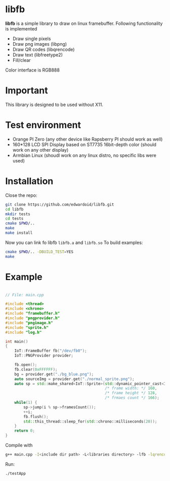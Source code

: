 # libfb
**libfb** is a simple library to draw on linux framebuffer.
Following functionality is implemented
  - Draw single pixels
  - Draw png images (libpng)
  - Draw QR codes (libqrencode)
  - Draw text (libfreetype2)
  - Fill/clear

  Color interface is RGB888
# Important
This library is designed to be used without X11.
# Test environment
  - Orange PI Zero (any other device like Rapsberry PI should work as well)
  - 160*128 LCD SPI Display based on ST7735 16bit-depth color (should work on any other display)
  - Armbian Linux (shoudl work on any linux distro, no specific libs were used)
# Installation

Close the repo:
```sh
git clone https://github.com/edwardoid/libfb.git
cd libfb
mkdir tests
cd tests
cmake $PWD/..
make
make install
```
Now you can link fo libfb ```libfb.a``` and ```libfb.so```
To build examples:
```sh
cmake $PWD/.. -DBUILD_TEST=YES
make
```

# Example
```c++

// File: main.cpp

#include <thread>
#include <chrono>
#include "framebuffer.h"
#include "pngprovider.h"
#include "pngimage.h"
#include "sprite.h"
#include "log.h"

int main()
{
    IoT::FrameBuffer fb("/dev/fb0");
    IoT::PNGProvider provider;

    fb.open();
    fb.clear(0xFFFFFF);
    bg = provider.get("./bg_blue.png");
    auto sourceImg = provider.get("./normal_sprite.png");
    auto sp = std::make_shared<IoT::Sprite>(std::dynamic_pointer_cast<IoT::Pixmap>(sourceImpl),
                                            /* frame width: */ 160,
                                            /* frame height */ 128,
                                            /* frmaes count */ 166);
    while(1) {
        sp->jump(i % sp->framesCount());
        ++i;
        fb.flush();
        std::this_thread::sleep_for(std::chrono::milliseconds(20));
    }
    return 0;
}
```

Compile with
```sh
g++ main.cpp -I<include dir path> -L<libraries directory> -lfb -lqrencode -lfreetype -I/usr/include/freetype2 -o testApp
```
Run:
```1sh
./testApp
```


